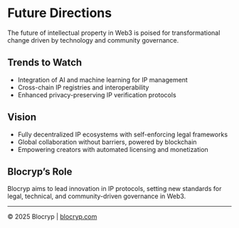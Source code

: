 # Future Directions

The future of intellectual property in Web3 is poised for transformational change driven by technology and community governance.

## Trends to Watch

- Integration of AI and machine learning for IP management  
- Cross-chain IP registries and interoperability  
- Enhanced privacy-preserving IP verification protocols

## Vision

- Fully decentralized IP ecosystems with self-enforcing legal frameworks  
- Global collaboration without barriers, powered by blockchain  
- Empowering creators with automated licensing and monetization

## Blocryp’s Role

Blocryp aims to lead innovation in IP protocols, setting new standards for legal, technical, and community-driven governance in Web3.

---

© 2025 Blocryp | [blocryp.com](https://blocryp.com)
